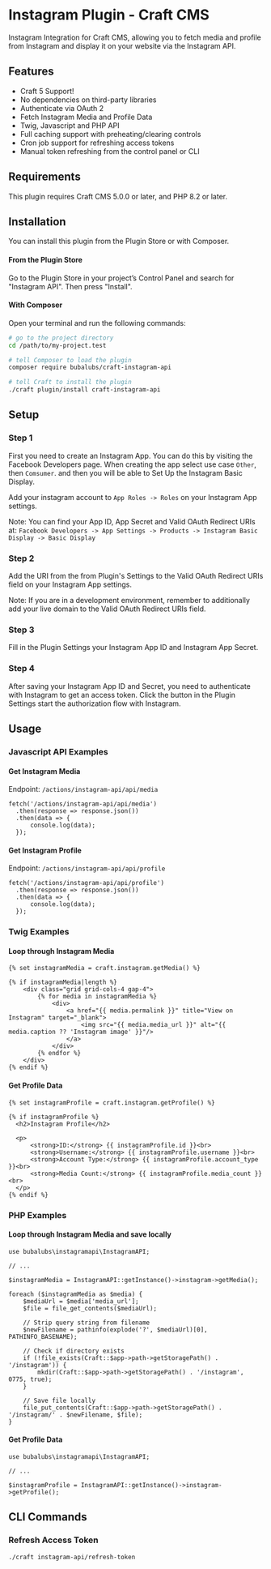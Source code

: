 # Instagram Plugin - Craft CMS

Instagram Integration for Craft CMS, allowing you to fetch media and profile from Instagram and display it on your website via the Instagram API.

## Features

- Craft 5 Support!
- No dependencies on third-party libraries
- Authenticate via OAuth 2
- Fetch Instagram Media and Profile Data
- Twig, Javascript and PHP API
- Full caching support with preheating/clearing controls
- Cron job support for refreshing access tokens
- Manual token refreshing from the control panel or CLI

## Requirements

This plugin requires Craft CMS 5.0.0 or later, and PHP 8.2 or later.

## Installation

You can install this plugin from the Plugin Store or with Composer.

#### From the Plugin Store

Go to the Plugin Store in your project’s Control Panel and search for "Instagram API". Then press "Install".

#### With Composer

Open your terminal and run the following commands:

```bash
# go to the project directory
cd /path/to/my-project.test

# tell Composer to load the plugin
composer require bubalubs/craft-instagram-api

# tell Craft to install the plugin
./craft plugin/install craft-instagram-api
```

## Setup

### Step 1

First you need to create an Instagram App. You can do this by visiting the Facebook Developers page. When creating the app select use case `Other`, then `Comsumer`. and then you will be able to Set Up the Instagram Basic Display.

Add your instagram account to `App Roles -> Roles` on your Instagram App settings.

Note: You can find your App ID, App Secret and Valid OAuth Redirect URIs at: `Facebook Developers -> App Settings -> Products -> Instagram Basic Display -> Basic Display`

### Step 2

Add the URI from the from Plugin's Settings to the Valid OAuth Redirect URIs field on your Instagram App settings.

Note: If you are in a development environment, remember to additionally add your live domain to the Valid OAuth Redirect URIs field.

### Step 3

Fill in the Plugin Settings your Instagram App ID and Instagram App Secret.

### Step 4

After saving your Instagram App ID and Secret, you need to authenticate with Instagram to get an access token. Click the button in the Plugin Settings start the authorization flow with Instagram.

## Usage

### Javascript API Examples

#### Get Instagram Media

Endpoint: `/actions/instagram-api/api/media`

```
fetch('/actions/instagram-api/api/media')
  .then(response => response.json())
  .then(data => {
      console.log(data);
  });
```

#### Get Instagram Profile

Endpoint: `/actions/instagram-api/api/profile`

```
fetch('/actions/instagram-api/api/profile')
  .then(response => response.json())
  .then(data => {
      console.log(data);
  });
```

### Twig Examples

#### Loop through Instagram Media

```
{% set instagramMedia = craft.instagram.getMedia() %}

{% if instagramMedia|length %}
    <div class="grid grid-cols-4 gap-4">
        {% for media in instagramMedia %}
            <div>
                <a href="{{ media.permalink }}" title="View on Instagram" target="_blank">
                    <img src="{{ media.media_url }}" alt="{{ media.caption ?? 'Instagram image' }}"/>
                </a>
            </div>
        {% endfor %}
    </div>
{% endif %}
```

#### Get Profile Data

```
{% set instagramProfile = craft.instagram.getProfile() %}

{% if instagramProfile %}
  <h2>Instagram Profile</h2>

  <p>
      <strong>ID:</strong> {{ instagramProfile.id }}<br>
      <strong>Username:</strong> {{ instagramProfile.username }}<br>
      <strong>Account Type:</strong> {{ instagramProfile.account_type }}<br>
      <strong>Media Count:</strong> {{ instagramProfile.media_count }}<br>
  </p>
{% endif %}
```

### PHP Examples

#### Loop through Instagram Media and save locally

```
use bubalubs\instagramapi\InstagramAPI;

// ...

$instagramMedia = InstagramAPI::getInstance()->instagram->getMedia();

foreach ($instagramMedia as $media) {
    $mediaUrl = $media['media_url'];
    $file = file_get_contents($mediaUrl);

    // Strip query string from filename
    $newFilename = pathinfo(explode('?', $mediaUrl)[0], PATHINFO_BASENAME);
    
    // Check if directory exists
    if (!file_exists(Craft::$app->path->getStoragePath() . '/instagram')) {
        mkdir(Craft::$app->path->getStoragePath() . '/instagram', 0775, true);
    }

    // Save file locally
    file_put_contents(Craft::$app->path->getStoragePath() . '/instagram/' . $newFilename, $file);
}
```

#### Get Profile Data

```
use bubalubs\instagramapi\InstagramAPI;

// ...

$instagramProfile = InstagramAPI::getInstance()->instagram->getProfile();
```

## CLI Commands

### Refresh Access Token

```
./craft instagram-api/refresh-token
```
